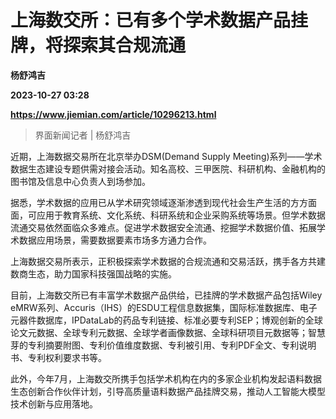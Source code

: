 # 上海数交所：已有多个学术数据产品挂牌，将探索其合规流通
**杨舒鸿吉**

**2023-10-27 03:28**

**https://www.jiemian.com/article/10296213.html**

> 界面新闻记者 | 杨舒鸿吉

近期，上海数据交易所在北京举办DSM(Demand Supply Meeting)系列——学术数据生态建设专题供需对接会活动。知名高校、三甲医院、科研机构、金融机构的图书馆及信息中心负责人到场参加。

据悉，学术数据的应用已从学术研究领域逐渐渗透到现代社会生产生活的方方面面，可应用于教育系统、文化系统、科研系统和企业采购系统等场景。但学术数据流通交易依然面临众多难点。促进学术数据安全流通、挖掘学术数据价值、拓展学术数据应用场景，需要数据要素市场多方通力合作。

上海数据交易所表示，正积极探索学术数据的合规流通和交易活跃，携手各方共建数商生态，助力国家科技强国战略的实施。

目前，上海数交所已有丰富学术数据产品供给，已挂牌的学术数据产品包括Wiley eMRW系列、Accuris（IHS）的ESDU工程信息数据集，国际标准数据库、电子元器件数据库，IPDataLab的药品专利链接、标准必要专利SEP；博观创新的全球论文元数据、全球专利元数据、全球学者画像数据、全球科研项目元数据等；智慧芽的专利摘要附图、专利价值维度数据、专利被引用、专利PDF全文、专利说明书、专利权利要求书等。

此外，今年7月，上海数交所携手包括学术机构在内的多家企业机构发起语料数据生态创新合作伙伴计划，引导高质量语料数据产品挂牌交易，推动人工智能大模型技术创新与应用落地。
